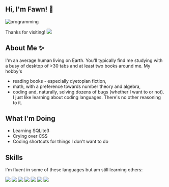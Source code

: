 ## Hi, I'm Fawn! :wave:
![programming](https://user-images.githubusercontent.com/117617224/205458132-5f17b709-9be5-4433-be2d-1753877b7941.jpg)

Thanks for visiting! ![](https://gpvc.arturio.dev/Fawn-27)

## About Me ✨
I'm an average human living on Earth. You'll typically find me studying with a busy of desktop of >30 tabs and at least two books around me. My hobby's 
- reading books - especially dyetopian fiction,
- math, with a preference towards number theory and algebra,
- coding and, naturally, solving dozens of bugs (whether I want to or not).
I just like learning about coding languages. There's no other reasoning to it.

## What I'm Doing
- Learning SQLite3
- Crying over CSS
- Coding shortcuts for things I don't want to do 

## Skills
I'm fluent in some of these languages but am still learning others:

![](https://img.shields.io/badge/JavaScript-323330?style=for-the-badge&logo=javascript&logoColor=F7DF1E) ![](https://img.shields.io/badge/Python-FFD43B?style=for-the-badge&logo=python&logoColor=blue) ![](https://img.shields.io/badge/jQuery-0769AD?style=for-the-badge&logo=jquery&logoColor=white) ![](https://img.shields.io/badge/HTML5-E34F26?style=for-the-badge&logo=html5&logoColor=white) ![](https://img.shields.io/badge/CSS3-1572B6?style=for-the-badge&logo=css3&logoColor=white) ![](https://img.shields.io/badge/SQLite-07405E?style=for-the-badge&logo=sqlite&logoColor=white) ![](https://img.shields.io/badge/GIT-E44C30?style=for-the-badge&logo=git&logoColor=white)
